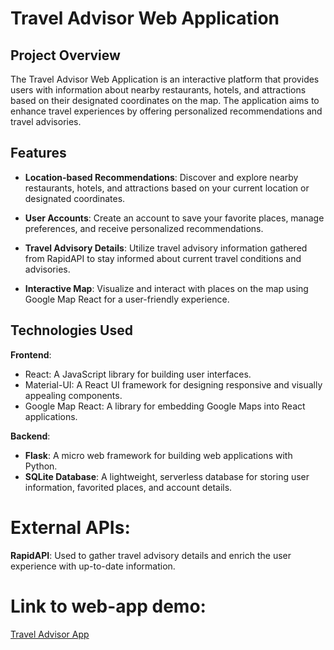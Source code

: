 # Travel Advisor Web Application

## Project Overview
The Travel Advisor Web Application is an interactive platform that provides users with information about nearby restaurants, hotels, and attractions based on their designated coordinates on the map. The application aims to enhance travel experiences by offering personalized recommendations and travel advisories.

## Features
* **Location-based Recommendations**: Discover and explore nearby restaurants, hotels, and attractions based on your current location or designated coordinates.

* **User Accounts**: Create an account to save your favorite places, manage preferences, and receive personalized recommendations.

* **Travel Advisory Details**: Utilize travel advisory information gathered from RapidAPI to stay informed about current travel conditions and advisories.

* **Interactive Map**: Visualize and interact with places on the map using Google Map React for a user-friendly experience.

## Technologies Used
**Frontend**:

* React: A JavaScript library for building user interfaces.
* Material-UI: A React UI framework for designing responsive and visually appealing components.
* Google Map React: A library for embedding Google Maps into React applications.

**Backend**:

* **Flask**: A micro web framework for building web applications with Python.
* **SQLite Database**: A lightweight, serverless database for storing user information, favorited places, and account details.
# External APIs:

**RapidAPI**: Used to gather travel advisory details and enrich the user experience with up-to-date information.

# Link to web-app demo:
[Travel Advisor App](https://travel-advisor-team3.netlify.app/)
